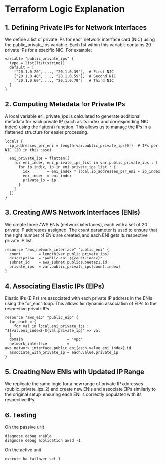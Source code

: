 # Terraform Logic Explanation
## 1. Defining Private IPs for Network Interfaces
We define a list of private IPs for each network interface card (NIC) using the public_private_ips variable. Each list within this variable contains 20 private IPs for a specific NIC. For example:
```
variable "public_private_ips" {
  type = list(list(string))
  default = [
    ["20.1.0.20", ..., "20.1.0.39"],  # First NIC
    ["20.1.0.40", ..., "20.1.0.59"],  # Second NIC
    ["20.1.0.60", ..., "20.1.0.79"]   # Third NIC
  ]
}
```
## 2. Computing Metadata for Private IPs
A local variable eni_private_ips is calculated to generate additional metadata for each private IP (such as its index and corresponding NIC index) using the flatten() function. This allows us to manage the IPs in a flattened structure for easier processing.

```
locals {
  ip_addresses_per_eni = length(var.public_private_ips[0])  # IPs per NIC (20 in this case)

  eni_private_ips = flatten([
    for eni_index, eni_private_ips_list in var.public_private_ips : [
      for ip_index, ip in eni_private_ips_list : {
        idx        = eni_index * local.ip_addresses_per_eni + ip_index
        eni_index  = eni_index
        private_ip = ip
      }
    ]
  ])
}
```
## 3. Creating AWS Network Interfaces (ENIs)

We create three AWS ENIs (network interfaces), each with a set of 20 private IP addresses assigned. The count parameter is used to ensure that the right number of ENIs are created, and each ENI gets its respective private IP list.

```
resource "aws_network_interface" "public_eni" {
  count        = length(var.public_private_ips)
  description  = "public-eni-${count.index}"
  subnet_id    = aws_subnet.publicsubnetaz1.id
  private_ips  = var.public_private_ips[count.index]
}
```
## 4. Associating Elastic IPs (EIPs)

Elastic IPs (EIPs) are associated with each private IP address in the ENIs using the for_each loop. This allows for dynamic association of EIPs to the respective private IPs.

```
resource "aws_eip" "public_eip" {
  for_each = {
    for val in local.eni_private_ips : "${val.eni_index}-${val.private_ip}" => val
  }
  domain                    = "vpc"
  network_interface         = aws_network_interface.public_eni[each.value.eni_index].id
  associate_with_private_ip = each.value.private_ip
}
```
## 5. Creating New ENIs with Updated IP Range

We replicate the same logic for a new range of private IP addresses (public_private_ips_2) and create new ENIs and associate EIPs similarly to the original setup, ensuring each ENI is correctly populated with its respective IPs.

## 6. Testing
On the passive unit
```
diagnose debug enable
diagnose debug application awsd -1
```
On the active unit
```
execute ha failover set 1
```
